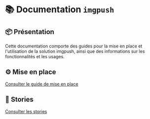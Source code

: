 # 📚 Documentation `imgpush`

## 📦 Présentation

Cette documentation comporte des guides pour la mise en place et l'utilisation de la solution imgpush, ainsi que des informations sur les fonctionnalités et les usages.

## ⚙️ Mise en place

[Consulter le guide de mise en place](SETUP.md)

## 📖 Stories

[Consulter les stories](STORIES.md)
